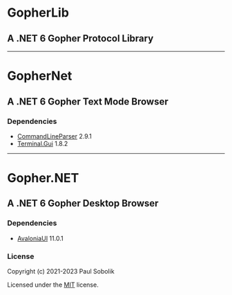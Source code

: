 # GopherLib
## A .NET 6 Gopher Protocol Library

---

# GopherNet
## A .NET 6 Gopher Text Mode Browser

### Dependencies
- [CommandLineParser](https://github.com/commandlineparser/commandline) 2.9.1
- [Terminal.Gui](https://github.com/migueldeicaza/gui.cs) 1.8.2


---

# Gopher.NET
## A .NET 6 Gopher Desktop Browser

### Dependencies
- [AvaloniaUI](https://github.com/AvaloniaUI/Avalonia) 11.0.1


### License
Copyright (c) 2021-2023 Paul Sobolik

Licensed under the [MIT](LICENSE.txt) license.

